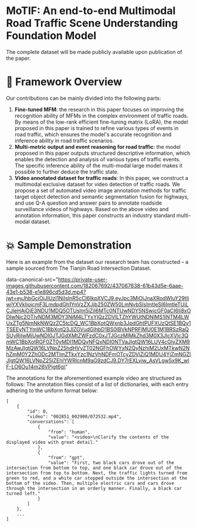 # MoTIF: An end-to-end Multimodal Road Traffic Scene Understanding Foundation Model 
The complete dataset will be made publicly available upon publication of the paper.

# :rocket: Framework Overview
Our contributions can be mainly divided into the following parts:
1.  **Fine-tuned MFM**: the research in this paper focuses on improving the recognition ability of MFMs in the complex environment of traffic roads. By means of the low-rank efficient fine-tuning matrix (LoRA), the model proposed in this paper is trained to refine various types of events in road traffic, which ensures the model's accurate recognition and inference ability in road traffic scenarios.
2.  **Multi-metric output and event reasoning for road traffic**: the model proposed in this paper outputs structured descriptive information, which enables the detection and analysis of various types of traffic events. The specific inference ability of the multi-modal large model makes it possible to further deduce the traffic state.
3.  **Video annotated dataset for traffic roads**: In this paper, we construct a multimodal exclusive dataset for video detection of traffic roads. We propose a set of automated video image annotation methods for traffic target object detection and semantic segmentation fusion for highways, and use Q-A question and answer pairs to annotate roadside surveillance videos of highways. Based on the above video and annotation information, this paper constructs an industry standard multi-modal dataset.

# :collision: Sample Demonstration
Here is an example from the dataset our research team has constructed – a sample sourced from The Tianjin Road Intersection Dataset.

data-canonical-src=\"https://private-user-images.githubusercontent.com/182067692/437067638-61b43d5e-6aae-43e1-b538-e1e896cd5d3d.mp4?jwt=eyJhbGciOiJIUzI1NiIsInR5cCI6IkpXVCJ9.eyJpc3MiOiJnaXRodWIuY29tIiwiYXVkIjoicmF3LmdpdGh1YnVzZXJjb250ZW50LmNvbSIsImtleSI6ImtleTUiLCJleHAiOjE3NDU1MDQ5OTUsIm5iZiI6MTc0NTUwNDY5NSwicGF0aCI6Ii8xODIwNjc2OTIvNDM3MDY3NjM4LTYxYjQzZDVlLTZhYWUtNDNlMS1iNTM4LWUxZTg5NmNkNWQzZC5tcDQ_WC1BbXotQWxnb3JpdGhtPUFXUzQtSE1BQy1TSEEyNTYmWC1BbXotQ3JlZGVudGlhbD1BS0lBVkNPRFlMU0E1M1BRSzRaQSUyRjIwMjUwNDI0JTJGdXMtZWFzdC0xJTJGczMlMkZhd3M0X3JlcXVlc3QmWC1BbXotRGF0ZT0yMDI1MDQyNFQxNDI0NTVaJlgtQW16LUV4cGlyZXM9MzAwJlgtQW16LVNpZ25hdHVyZT02NGFhOWYxN2QyNzhiM2UxMTkwN2NhZmM0Y2ZhODc2MTlmZTkxYzc1NzVhNDFmOTcyZDViZjQ1MDU4YjZmNGZlJlgtQW16LVNpZ25lZEhlYWRlcnM9aG9zdCJ9.DY7rEXLviw_AsVLgw5x9K_wlF-LO6Ou14m26VPigt6g\"

The annotations for the aforementioned example video are structured as follows: The annotation files consist of a list of dictionaries, with each entry adhering to the uniform format below:

```
[
    {
        "id": 0,
        "video": "002851_002900/072532.mp4",
        "conversations": [
            {
                "from": "human",
                "value": "<video>\nClarify the contents of the displayed video with great detail."
            },
            {
                "from": "gpt",
                "value": "First, two black cars drove out of the intersection from bottom to top, and one black car drove out of the intersection from top to bottom. Next, the traffic lights turned from green to red, and a white car stopped outside the intersection at the bottom of the video. Then, multiple electric cars and cars drove through the intersection in an orderly manner. Finally, a black car turned left."
            }
        ]
    },
    ...
]
```
